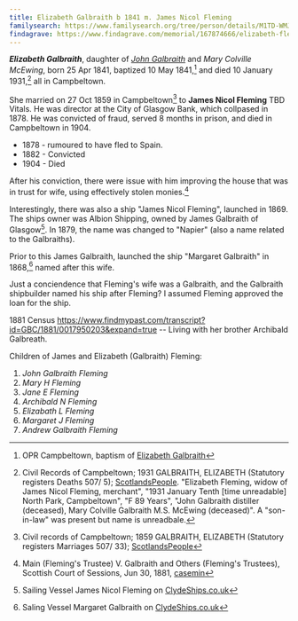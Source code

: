 ```yaml
---
title: Elizabeth Galbraith b 1841 m. James Nicol Fleming
familysearch: https://www.familysearch.org/tree/person/details/M1TD-WMJ
findagrave: https://www.findagrave.com/memorial/167874666/elizabeth-fleming
---
```

***Elizabeth Galbraith***, daughter of *[John Galbraith](galbraith-john-1809.md)* and *Mary Colville McEwing*,
born 25 Apr 1841, baptized 10 May 1841,[^birth] and died 10 January 1931,[^death] all in Campbeltown.

She married on 27 Oct 1859 in Campbeltown[^marriage] to **James Nicol Fleming** TBD Vitals.  He was director at the City of Glasgow Bank, which collpased in 1878. He was convicted of fraud, served 8 months in prison, and died in Campbeltown in 1904.

* 1878 - rumoured to have fled to Spain.
* 1882 - Convicted
* 1904 - Died

After his conviction, there were issue with him improving the house that was in trust for wife, using effectively stolen monies.[^casemine]

Interestingly, there was also a ship "James Nicol Fleming", launched in 1869.  The ships owner was Albion Shipping, owned by James Galbraith of Glasgow[^clyde1].  In 1879, the name was changed to "Napier" (also a name related to the Galbraiths). 

Prior to this James Galbraith, launched the ship "Margaret Galbraith" in 1868,[^clyde2] named after this wife.

Just a conciendence that Fleming's wife was a Galbraith, and the Galbraith shipbuilder named his ship after Fleming?  I assumed Fleming approved the loan for the ship.

1881 Census https://www.findmypast.com/transcript?id=GBC/1881/0017950203&expand=true  --  Living with her brother Archibald Galbreath.

Children of James and Elizabeth (Galbraith) Fleming:

1. *John Galbraith Fleming*
2. *Mary H Fleming*
3. *Jane E Fleming*
4. *Archibald N Fleming*
5. *Elizabath L Fleming*
6. *Margaret J Fleming*
7. *Andrew Galbraith Fleming*

[^birth]: OPR Campbeltown, baptism of [Elizabeth Galbraith](/sources/opr-campbeltown-births.md#1841-05-10-elizabeth-galbreath)

[^death]: Civil Records of Campbeltown; 1931 GALBRAITH, ELIZABETH (Statutory registers Deaths 507/ 5); [ScotlandsPeople](https://www.scotlandspeople.gov.uk/view-image/nrs_stat_deaths/8488179).  "Elizabeth Fleming, widow of James Nicol Fleming, merchant", "1931 January Tenth [time unreadable] North Park, Campbeltown", "F 89 Years", "John Galbraith distiller (deceased), Mary Colville Galbraith M.S. McEwing (deceased)".   A "son-in-law" was present but name is unreadbale.

[^marriage]: Civil records of Campbeltown; 1859 GALBRAITH, ELIZABETH (Statutory registers Marriages 507/ 33); [ScotlandsPeople](https://www.scotlandspeople.gov.uk/view-image/nrs_stat_marriages/6917248)

[^clyde1]: Sailing Vessel James Nicol Fleming on [ClydeShips.co.uk](http://clydeships.co.uk/view.php?official_number=&imo=&builder=&builder_eng=&year_built=&launch_after=&launch_before=&role=&propulsion=&category=&owner=&port=&flag=&disposal=&lost=&ref=5561&vessel=JAMES+NICOL+FLEMING)

[^clyde2]: Saling Vessel Margaret Galbraith on [ClydeShips.co.uk](http://clydeships.co.uk/view.php?official_number=&imo=&builder=&builder_eng=&year_built=&launch_after=&launch_before=&role=&propulsion=&category=&owner=&port=&flag=&disposal=&lost=&ref=5551&vessel=MARGARET+GALBRAITH)

[^casemine]: Main (Fleming's Trustee) V. Galbraith and Others (Fleming's Trustees), Scottish Court of Sessions, Jun 30, 1881, [casemin](https://www.casemine.com/judgement/uk/5a8ff81b60d03e7f57eba2a8)
